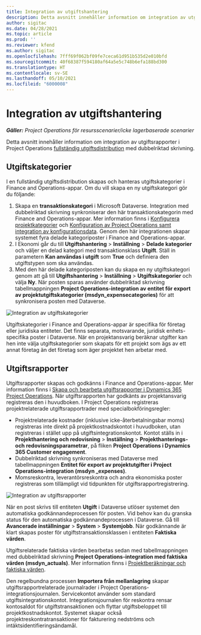 ```yaml
---
title: Integration av utgiftshantering
description: Detta avsnitt innehåller information om integration av utgiftsrapporter i Project Operations med dubbelriktad skrivning.
author: sigitac
ms.date: 04/28/2021
ms.topic: article
ms.prod: ''
ms.reviewer: kfend
ms.author: sigitac
ms.openlocfilehash: 7fff69f062bf09fe7ceca61d951b535d2e010bfd
ms.sourcegitcommit: 40f68387f594180af64a5e5c748b6efa188bd300
ms.translationtype: HT
ms.contentlocale: sv-SE
ms.lasthandoff: 05/10/2021
ms.locfileid: "6000008"
---
```

# <a name="expense-management-integration"></a>Integration av utgiftshantering

_**Gäller:** Project Operations för resursscenarier/icke lagerbaserade scenarier_

Detta avsnitt innehåller information om integration av utgiftsrapporter i Project Operations [fullständig utgiftsdistribution](../expense/expense-overview.md) med dubbelriktad skrivning.

## <a name="expense-categories"></a>Utgiftskategorier

I en fullständig utgiftsdistribution skapas och hanteras utgiftskategorier i Finance and Operations-appar. Om du vill skapa en ny utgiftskategori gör du följande:

1. Skapa en **transaktionskategori** i Microsoft Dataverse. Integration med dubbelriktad skrivning synkroniserar den här transaktionskategorin med Finance and Operations-appar. Mer information finns i [Konfigurera projektkategorier](/dynamics365/project-operations/project-accounting/configure-project-categories) och [Konfiguration av Project Operations samt integration av konfigurationsdata](resource-dual-write-setup-integration.md). Genom den här integrationen skapar systemet fyra delade kategoriposter i Finance and Operations-appar.
2. I Ekonomi går du till **Utgiftshantering** > **Inställning** > **Delade kategorier** och väljer en delad kategori med transaktionsklass **Utgift**. Ställ in parametern **Kan användas i utgift** som **True** och definiera den utgiftstypen som ska användas.
3. Med den här delade kategoriposten kan du skapa en ny utgiftskategori genom att gå till **Utgiftshantering** > **Inställning** > **Utgiftskategorier** och välja **Ny**. När posten sparas använder dubbelriktad skrivning tabellmappningen **Project Operations-integration av entitet för export av projektutgiftskategorier (msdyn\_expensecategories)** för att synkronisera posten med Dataverse.

  ![Integration av utgiftskategorier](./media/DW6ExpenseCategories.png)

Utgiftskategorier i Finance and Operations-appar är specifika för företag eller juridiska entiteter. Det finns separata, motsvarande, juridisk enhets-specifika poster i Dataverse. När en projektansvarig beräknar utgifter kan hen inte välja utgiftskategorier som skapats för ett projekt som ägs av ett annat företag än det företag som äger projektet hen arbetar med. 

## <a name="expense-reports"></a>Utgiftsrapporter

Utgiftsrapporter skapas och godkänns i Finance and Operations-appar. Mer information finns i [Skapa och bearbeta utgiftsrapporter i Dynamics 365 Project Operations](/learn/modules/create-process-expense-reports/). När utgiftsrapporten har godkänts av projektansvarig registreras den i huvudboken. I Project Operations registreras projektrelaterade utgiftsrapportrader med specialbokföringsregler:

  - Projektrelaterade kostnader (inklusive icke-återbetalningsbar moms) registreras inte direkt på projektkostnadskontot i huvudboken, utan registreras i stället upp på utgiftsintegrationskontot. Kontot ställs in i **Projekthantering och redovisning** > **Inställning** > **Projekthanterings- och redovisningsparametrar**, på fliken **Project Operations i Dynamics 365 Customer engagement**.
  - Dubbelriktad skrivning synkroniseras med Dataverse med tabellmappningen **Entitet för export av projektutgifter i Project Operations-integration (msdyn \_expenses)**.
  - Momsreskontra, leverantörsreskontra och andra ekonomiska poster registreras som tillämpligt vid tidpunkten för utgiftsrapportregistrering.

  ![Integration av utgiftsrapporter](./media/DW6ExpenseReports.png)

När en post skrivs till entiteten **Utgift** i Dataverse utlöser systemet den automatiska godkännandeprocessen för posten. Vid behov kan du granska status för den automatiska godkännandeprocessen i Dataverse. Gå till **Avancerade inställningar** > **System** > **Systemjobb**. När godkännande är klart skapas poster för utgiftstransaktionsklassen i entiteten **Faktiska värden**.

Utgiftsrelaterade faktiska värden bearbetas sedan med tabellmappningen med dubbelriktad skrivning **Project Operations-integration med faktiska värden (msdyn\_actuals)**. Mer information finns i [Projektberäkningar och faktiska värden](resource-dual-write-estimates-actuals.md).

Den regelbundna processen **Importera från mellanlagring** skapar utgiftsrapportrelaterade journalrader i Project Operations-integrationsjournalen. Servicekontot använder som standard utgiftsintegrationskontot. Integrationsjournalen för reskontra rensar kontosaldot för utgiftstransaktionen och flyttar utgiftsbeloppet till projektkostnadskontot. Systemet skapar också projektreskontratransaktioner för fakturering nedströms och intäktsidentifieringsändamål.
